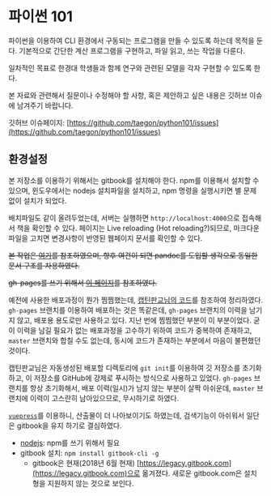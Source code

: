 # 파이썬 101

파이썬을 이용하여 CLI 환경에서 구동되는 프로그램을 만들 수 있도록 하는데 목적을 둔다. 기본적으로 간단한 계산 프로그램을 구현하고, 파일 읽고, 쓰는 작업을 다룬다.

일차적인 목표로 한경대 학생들과 함께 연구와 관련된 모델을 각자 구현할 수 있도록 한다.

본 자료와 관련해서 질문이나 수정해야 할 사항, 혹은 제안하고 싶은 내용은 깃허브 이슈에 남겨주기 바랍니다.

깃허브 이슈페이지: [https://github.com/taegon/python101/issues](https://github.com/taegon/python101/issues)

## 환경설정

본 저장소를 이용하기 위해서는 gitbook를 설치해야 한다. npm를 이용해서 설치할 수 있으며, 윈도우에서는 nodejs 설치파일을 설치하고, npm 명령을 실행시키면 별 문제 없이 설치가 되었다.

배치파일도 같이 올려두었는데, 서버는 실행하면 `http://localhost:4000`으로 접속해서 책을 확인할 수 있다. 페이지는 Live reloading (Hot reloading?)되므로, 마크다운 파일을 고치면 변경사항이 반영된 웹페이지 문서를 확인할 수 있다.

~~본 작업은 [여기](http://blog.appkr.kr/work-n-play/pandoc-gitbook-%EC%A0%84%EC%9E%90%EC%B6%9C%ED%8C%90/)를 참조하였으며, 향후 여건이 되면 pandoc를 도입할 생각으로 동일한 문서 구조를 차용하였다.~~

~~gh-pages를 쓰기 위해서 [이 페이지](https://tech.ssut.me/2015/07/28/start-python-documentation-using-sphinx/)를 참조하였다.~~

예전에 사용한 배포과정이 뭔가 찜찜했는데, [캡틴판교님의 코드](https://github.com/joshua1988/learning-note/blob/master/deploy.bat)를 참조하여 정리하였다. `gh-pages` 브랜치를 이용하여 배포하는 것은 똑같은데, `gh-pages` 브랜치의 이력을 남기지 않고, 배포용 용도로만 사용하고 있다. 지난 번에 찜찜했던 부분이 이 부분이었다. 굳이 이력을 남길 필요가 없는 배포과정을 고수하기 위하여 코드가 중복하여 존재하고, `master` 브랜치와 합칠 수도 없는데, 동시에 코드가 존재하는 부분에서 마음이 불편했던 것이다.

캡틴판교님은 자동생성된 배포할 디렉토리에 `git init`를 이용하여 깃 저장소를 초기화하고, 이 저장소를 GitHub에 강제로 푸시하는 방식으로 사용하고 있었다. `gh-pages` 브랜치를 항상 초기화해서, 배포 이력(일시)가 남지 않는 부분이 살짝 아쉬운데, `master` 브랜치에 이력이 고스란히 남아있으므로, 무시하기로 하였다.

[`vuepress`](https://github.com/joshua1988/learning-note)를 이용하니, 산출물이 더 나아보이기도 하였는데, 검색기능이 아쉬워서 일단은 gitbook을 유지 하기로 결심하였다.

* [nodejs](https://nodejs.org/en/): npm를 쓰기 위해서 필요
* gitbook 설치: `npm install gitbook-cli -g`
  * gitbook은 현재(2018년 6월 현재) [https://legacy.gitbook.com](https://legacy.gitbook.com)으로 옮겨졌다. 새로운 gitbook.com은 설치형을 지원하지 않는 것으로 보인다.
